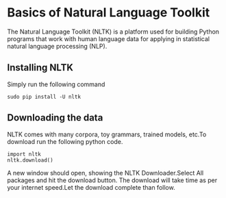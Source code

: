 # Basics of Natural Language Toolkit
The Natural Language Toolkit (NLTK) is a platform used for building Python programs that work with human language data for applying in statistical natural language processing (NLP). 

## Installing NLTK
Simply run the following command
```
sudo pip install -U nltk
```

## Downloading the data
NLTK comes with many corpora, toy grammars, trained models, etc.To download run the following python code.

```
import nltk
nltk.download()
```

A new window should open, showing the NLTK Downloader.Select All packages and hit the download button.
The download will take time as per your internet speed.Let the download complete than follow.